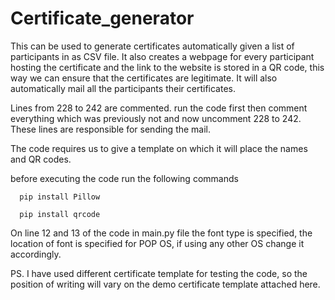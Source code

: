 # Certificate_generator

This can be used to generate certificates automatically given a list of participants in as CSV file. It also creates a webpage for every participant hosting the certificate and the link to the website is stored in a QR code, this way we can ensure that the certificates are legitimate. It will also automatically mail all the participants their certificates.

Lines from 228 to 242 are commented.
run the code first then comment everything which was previously not and now uncomment 228 to 242. These lines are responsible for sending the mail.

The code requires us to give a template on which it will place the names and QR codes.

before executing the code run the following commands

      pip install Pillow

      pip install qrcode

On line 12 and 13 of the  code in main.py file the font  type is specified, the location of font is specified for POP OS, if using any other OS change it accordingly.

PS. I have used different certificate template for testing the code, so the position of writing will vary on the demo certificate template attached here.
